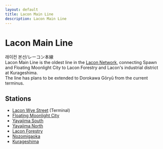 ```yaml
---
layout: default
title: Lacon Main Line
description: Lacon Main Line
---
```


# Lacon Main Line

래이컨 본선/レーコン本線<br>
Lacon Main Line is the oldest line in the [Lacon Network](/rail-networks/lcn),
connecting Spawn and Floating Moonlight City to Lacon Forestry and Lacon's
industrial district at Kurageshima.<br>
The line has plans to be extended to Dorokawa Gōryū from the current terminus.

## Stations

- [Lacon Wye Street](/rail-stations/lcn-wye-street) (Terminal)
- [Floating Moonlight City](/rail-stations/floating-moonlight-city)
- [Yayajima South](/rail-stations/yayajima-south)
- [Yayajima North](/rail-stations/yayajima-north)
- [Lacon Forestry](/rail-stations/lacon-forestry)
- [Nozomigaoka](/rail-stations/nozomigaoka)
- [Kurageshima](/rail-stations/kurageshima)
